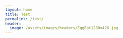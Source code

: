 ```yaml
---
layout: home
title: Test
permalink: /test/
header:
  image: /assets/images/headers/EggBot1280x426.jpg
---
```

